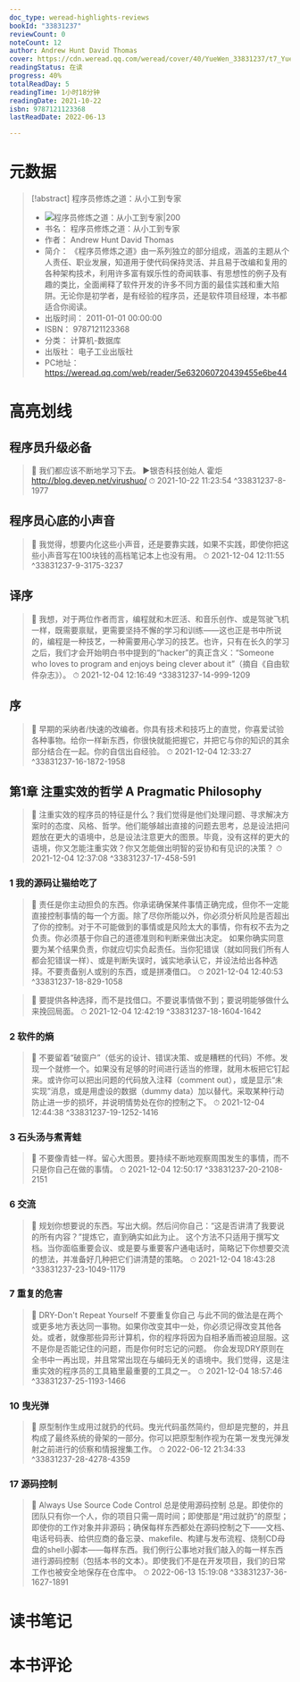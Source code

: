 ```yaml
---
doc_type: weread-highlights-reviews
bookId: "33831237"
reviewCount: 0
noteCount: 12
author: Andrew Hunt David Thomas
cover: https://cdn.weread.qq.com/weread/cover/40/YueWen_33831237/t7_YueWen_33831237.jpg
readingStatus: 在读
progress: 40%
totalReadDay: 5
readingTime: 1小时18分钟
readingDate: 2021-10-22
isbn: 9787121123368
lastReadDate: 2022-06-13

---
```

# 元数据
> [!abstract] 程序员修炼之道：从小工到专家
> - ![ 程序员修炼之道：从小工到专家|200](https://cdn.weread.qq.com/weread/cover/40/YueWen_33831237/t7_YueWen_33831237.jpg)
> - 书名： 程序员修炼之道：从小工到专家
> - 作者： Andrew Hunt David Thomas
> - 简介： 《程序员修炼之道》由一系列独立的部分组成，涵盖的主题从个人责任、职业发展，知道用于使代码保持灵活、并且易于改编和复用的各种架构技术，利用许多富有娱乐性的奇闻轶事、有思想性的例子及有趣的类比，全面阐释了软件开发的许多不同方面的最佳实践和重大陷阱。无论你是初学者，是有经验的程序员，还是软件项目经理，本书都适合你阅读。
> - 出版时间： 2011-01-01 00:00:00
> - ISBN： 9787121123368
> - 分类： 计算机-数据库
> - 出版社： 电子工业出版社
> - PC地址：https://weread.qq.com/web/reader/5e632060720439455e6be44

# 高亮划线

## 程序员升级必备

> 📌 我们都应该不断地学习下去。
   ▶银杏科技创始人 霍炬
   http://blog.devep.net/virushuo/ 
> ⏱ 2021-10-22 11:23:54 ^33831237-8-1977

## 程序员心底的小声音

> 📌 我觉得，想要内化这些小声音，还是要靠实践，如果不实践，即使你把这些小声音写在100块钱的高档笔记本上也没有用。 
> ⏱ 2021-12-04 12:11:55 ^33831237-9-3175-3237

## 译序

> 📌 我想，对于两位作者而言，编程就和木匠活、和音乐创作、或是驾驶飞机一样，既需要禀赋，更需要坚持不懈的学习和训练——这也正是书中所说的，编程是一种技艺，一种需要用心学习的技艺。也许，只有在长久的学习之后，我们才会开始明白书中提到的“hacker”的真正含义：“Someone who loves to program and enjoys being clever about it”（摘自《自由软件杂志》）。 
> ⏱ 2021-12-04 12:16:49 ^33831237-14-999-1209

## 序

> 📌 早期的采纳者/快速的改编者。你具有技术和技巧上的直觉，你喜爱试验各种事物。给你一样新东西，你很快就能把握它，并把它与你的知识的其余部分结合在一起。你的自信出自经验。 
> ⏱ 2021-12-04 12:33:27 ^33831237-16-1872-1958

## 第1章 注重实效的哲学 A Pragmatic Philosophy

> 📌 注重实效的程序员的特征是什么？我们觉得是他们处理问题、寻求解决方案时的态度、风格、哲学。他们能够越出直接的问题去思考，总是设法把问题放在更大的语境中，总是设法注意更大的图景。毕竟，没有这样的更大的语境，你又怎能注重实效？你又怎能做出明智的妥协和有见识的决策？ 
> ⏱ 2021-12-04 12:37:08 ^33831237-17-458-591

### 1 我的源码让猫给吃了

> 📌 责任是你主动担负的东西。你承诺确保某件事情正确完成，但你不一定能直接控制事情的每一个方面。除了尽你所能以外，你必须分析风险是否超出了你的控制。对于不可能做到的事情或是风险太大的事情，你有权不去为之负责。你必须基于你自己的道德准则和判断来做出决定。
   如果你确实同意要为某个结果负责，你就应切实负起责任。当你犯错误（就如同我们所有人都会犯错误一样）、或是判断失误时，诚实地承认它，并设法给出各种选择。不要责备别人或别的东西，或是拼凑借口。 
> ⏱ 2021-12-04 12:40:53 ^33831237-18-829-1058

> 📌 要提供各种选择，而不是找借口。不要说事情做不到；要说明能够做什么来挽回局面。 
> ⏱ 2021-12-04 12:42:19 ^33831237-18-1604-1642

### 2 软件的熵

> 📌 不要留着“破窗户”（低劣的设计、错误决策、或是糟糕的代码）不修。发现一个就修一个。如果没有足够的时间进行适当的修理，就用木板把它钉起来。或许你可以把出问题的代码放入注释（comment out），或是显示“未实现”消息，或是用虚设的数据（dummy data）加以替代。采取某种行动防止进一步的损坏，并说明情势处在你的控制之下。 
> ⏱ 2021-12-04 12:44:38 ^33831237-19-1252-1416

### 3 石头汤与煮青蛙

> 📌 不要像青蛙一样。留心大图景。要持续不断地观察周围发生的事情，而不只是你自己在做的事情。 
> ⏱ 2021-12-04 12:50:17 ^33831237-20-2108-2151

### 6 交流

> 📌 规划你想要说的东西。写出大纲。然后问你自己：“这是否讲清了我要说的所有内容？”提炼它，直到确实如此为止。
   这个方法不只适用于撰写文档。当你面临重要会议、或是要与重要客户通电话时，简略记下你想要交流的想法，并准备好几种把它们讲清楚的策略。 
> ⏱ 2021-12-04 18:43:28 ^33831237-23-1049-1179

### 7 重复的危害

> 📌 DRY-Don't Repeat Yourself
   不要重复你自己
   与此不同的做法是在两个或更多地方表达同一事物。如果你改变其中一处，你必须记得改变其他各处。或者，就像那些异形计算机，你的程序将因为自相矛盾而被迫屈服。这不是你是否能记住的问题，而是你何时忘记的问题。
   你会发现DRY原则在全书中一再出现，并且常常出现在与编码无关的语境中。我们觉得，这是注重实效的程序员的工具箱里最重要的工具之一。 
> ⏱ 2021-12-04 18:57:46 ^33831237-25-1193-1466

### 10 曳光弹

> 📌 原型制作生成用过就扔的代码。曳光代码虽然简约，但却是完整的，并且构成了最终系统的骨架的一部分。你可以把原型制作视为在第一发曳光弹发射之前进行的侦察和情报搜集工作。 
> ⏱ 2022-06-12 21:34:33 ^33831237-28-4278-4359

### 17 源码控制

> 📌 Always Use Source Code Control
   总是使用源码控制
   总是。即使你的团队只有你一个人，你的项目只需一周时间；即使那是“用过就扔”的原型；即使你的工作对象并非源码；确保每样东西都处在源码控制之下——文档、电话号码表、给供应商的备忘录、makefile、构建与发布流程、烧制CD母盘的shell小脚本——每样东西。我们例行公事地对我们敲入的每一样东西进行源码控制（包括本书的文本）。即使我们不是在开发项目，我们的日常工作也被安全地保存在仓库中。 
> ⏱ 2022-06-13 15:19:08 ^33831237-36-1627-1891

# 读书笔记

# 本书评论

